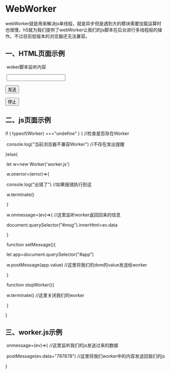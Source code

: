 # WebWorker

webWorker就是用来解决js单线程，就是异步但是遇到大的模块需要加载运算时也很慢，h5就为我们提供了webWorker让我们的js脚本在后台进行多线程般的操作。不过目前低版本的浏览器还无法兼容。

## 一、HTML页面示例

<body>

​	woker脚本监听内容<span id="msg"></span>

​	<input type="text" id="app"/>

<button onclick="setMessage()">发送</button>

<button onclick="stopWorker()" >停止</button>	

</body>

## 二、js页面示例

if ( typeof(Worker) ==="undefine" ) {	//检查是否存在Worker

​		console.log("当前浏览器不兼容Worker") //不存在发出提醒

}else{

​		let w=new Worker('worker.js')

​		w.onerror=(error)=>{

​				console.log("出错了")  	//如果报错执行到这

​				w.terminate()

​		}

​		w.onmessage=(ev)=>{	//这里监听worker返回回来的信息

​				document.querySelector("#msg").innerHtml=ev.data		

​		}

​		function setMessage(){ 	

​				let app=document.querySelector("#app")

​				w.postMessage(app.value) 	//这里将我们的dom的value发送给worker

​		}

​		function stopWorker(){

​				w.terminate()	//这里关闭我们的worker

​		}	

}

## 三、worker.js示例

​	onmessage=(ev)=>{	//这里监听我们的js发送过来的数据

​		postMessage(ev.data+"787878") 	//这里将我们worker中的内容发送回我们的js

}